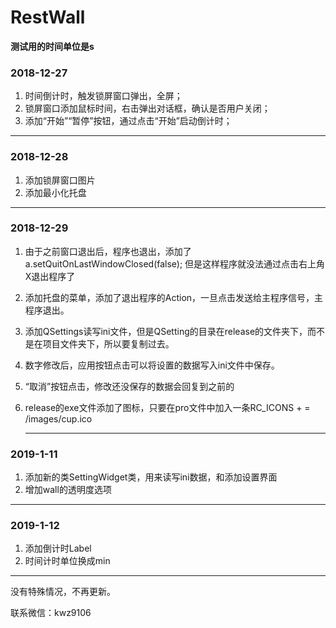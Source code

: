 # RestWall

**测试用的时间单位是s**

### 2018-12-27

1. 时间倒计时，触发锁屏窗口弹出，全屏；
2. 锁屏窗口添加鼠标时间，右击弹出对话框，确认是否用户关闭；
3. 添加“开始”“暂停”按钮，通过点击“开始”启动倒计时；

---

### 2018-12-28

1. 添加锁屏窗口图片
2. 添加最小化托盘

---

### 2018-12-29

1. 由于之前窗口退出后，程序也退出，添加了 a.setQuitOnLastWindowClosed(false); 但是这样程序就没法通过点击右上角X退出程序了

2. 添加托盘的菜单，添加了退出程序的Action，一旦点击发送给主程序信号，主程序退出。

3. 添加QSettings读写ini文件，但是QSetting的目录在release的文件夹下，而不是在项目文件夹下，所以要复制过去。

4. 数字修改后，应用按钮点击可以将设置的数据写入ini文件中保存。

5. “取消”按钮点击，修改还没保存的数据会回复到之前的

6. release的exe文件添加了图标，只要在pro文件中加入一条RC_ICONS + = /images/cup.ico

   ---

### 2019-1-11

1. 添加新的类SettingWidget类，用来读写ini数据，和添加设置界面
2. 增加wall的透明度选项

---

### 2019-1-12

1. 添加倒计时Label
2. 时间计时单位换成min

---

没有特殊情况，不再更新。

联系微信：kwz9106